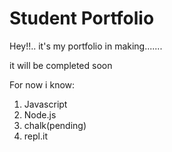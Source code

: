 # Student Portfolio

Hey!!.. it's my portfolio in making.......

it will be completed soon

For now i know:
1. Javascript
1. Node.js
1. chalk(pending)
1. repl.it



